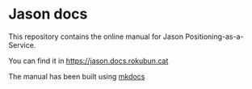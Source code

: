 # Jason docs

This repository contains the online manual for Jason Positioning-as-a-Service.

You can find it in https://jason.docs.rokubun.cat

The manual has been built using [mkdocs](https://www.mkdocs.org/)
